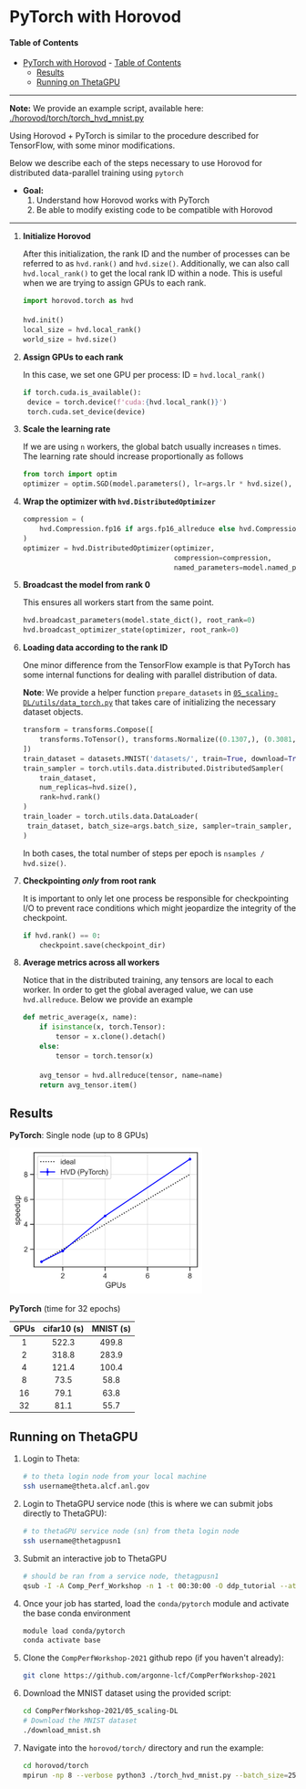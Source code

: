 # PyTorch with Horovod

#### Table of Contents

- [PyTorch with Horovod](#pytorch-with-horovod)
      - [Table of Contents](#table-of-contents)
  * [Results](#results)
  * [Running on ThetaGPU](#running-on-thetagpu)

---

**Note:** We provide an example script, available here: [./horovod/torch/torch_hvd_mnist.py](./torch/torch_hvd_mnist.py)

Using Horovod + PyTorch is similar to the procedure described for TensorFlow, with some minor modifications.

Below we describe each of the steps necessary to use Horovod for distributed data-parallel training using `pytorch`

- **Goal:** 
  1. Understand how Horovod works with PyTorch
  2. Be able to modify existing code to be compatible with Horovod

---

1. **Initialize Horovod**

   After this initialization, the rank ID and the number of processes can be referred to as `hvd.rank()` and `hvd.size()`. Additionally, we can also call `hvd.local_rank()` to get the local rank ID within a node. This is useful when we are trying to assign GPUs to each rank.

   ```python
   import horovod.torch as hvd
   
   hvd.init()
   local_size = hvd.local_rank()
   world_size = hvd.size()
   ```

2. **Assign GPUs to each rank**

   In this case, we set one GPU per process: ID = `hvd.local_rank()`

   ```python
   if torch.cuda.is_available():
   	device = torch.device(f'cuda:{hvd.local_rank()}')
   	torch.cuda.set_device(device)
   ```

3. **Scale the learning rate**

   If we are using `n` workers, the global batch usually increases `n` times. The learning rate should increase proportionally as follows

   ```python
   from torch import optim
   optimizer = optim.SGD(model.parameters(), lr=args.lr * hvd.size(), momentum=args.momentum)
   ```

4. **Wrap the optimizer with `hvd.DistributedOptimizer`**

   ```python
   compression = (
       hvd.Compression.fp16 if args.fp16_allreduce else hvd.Compression.none
   )
   optimizer = hvd.DistributedOptimizer(optimizer,
                                        compression=compression,
                                        named_parameters=model.named_parameters())
   ```

5. **Broadcast the model from rank 0**

   This ensures all workers start from the same point.

   ```python
   hvd.broadcast_parameters(model.state_dict(), root_rank=0)
   hvd.broadcast_optimizer_state(optimizer, root_rank=0)
   ```

6. **Loading data according to the rank ID**

   One minor difference from the TensorFlow example is that PyTorch has some internal functions for dealing with parallel distribution of data.

   **Note**: We provide a helper function `prepare_datasets` in [`05_scaling-DL/utils/data_torch.py`](../utils/data_torch.py) that takes care of initializing the necessary dataset objects.
   
   ```python
   transform = transforms.Compose([
       transforms.ToTensor(), transforms.Normalize((0.1307,), (0.3081,))
   ])
   train_dataset = datasets.MNIST('datasets/', train=True, download=True, transform=transform)
   train_sampler = torch.utils.data.distributed.DistributedSampler(
       train_dataset,
       num_replicas=hvd.size(),
       rank=hvd.rank()
   )
   train_loader = torch.utils.data.DataLoader(
   	train_dataset, batch_size=args.batch_size, sampler=train_sampler, **kwargs
   )
   ```

   In both cases, the total number of steps per epoch is `nsamples / hvd.size()`.
   
7. **Checkpointing _only_ from root rank**

   It is important to only let one process be responsible for checkpointing I/O to prevent race conditions which might jeopardize the integrity of the checkpoint.

   ```python
   if hvd.rank() == 0:
       checkpoint.save(checkpoint_dir)
   ```

8. **Average metrics across all workers**

   Notice that in the distributed training, any tensors are local to each worker. In order to get the global averaged value, we can use `hvd.allreduce`. Below we provide an example

   ```python
   def metric_average(x, name):
       if isinstance(x, torch.Tensor):
           tensor = x.clone().detach()
       else:
           tensor = torch.tensor(x)
       
       avg_tensor = hvd.allreduce(tensor, name=name)
       return avg_tensor.item()
   ```

## Results

**PyTorch**: Single node (up to 8 GPUs)

<img src="../../images/torch_hvd_speedup.png" alt="pytorch_single_node" style="zoom:33%;" />

**PyTorch** (time for 32 epochs)

| GPUs | cifar10 (s) | MNIST (s) |
| :--: | :---------: | :-------: |
|  1   |    522.3    |   499.8   |
|  2   |    318.8    |   283.9   |
|  4   |    121.4    |   100.4   |
|  8   |    73.5     |   58.8    |
|  16  |    79.1     |   63.8    |
|  32  |    81.1     |   55.7    |

## Running on ThetaGPU

1. Login to Theta:

   ```bash
   # to theta login node from your local machine
   ssh username@theta.alcf.anl.gov
   ```

2. Login to ThetaGPU service node (this is where we can submit jobs directly to ThetaGPU):

   ```bash
   # to thetaGPU service node (sn) from theta login node
   ssh username@thetagpusn1
   ```

3. Submit an interactive job to ThetaGPU

   ```bash
   # should be ran from a service node, thetagpusn1
   qsub -I -A Comp_Perf_Workshop -n 1 -t 00:30:00 -O ddp_tutorial --attrs=pubnet=true
   ```

4. Once your job has started, load the `conda/pytorch` module and activate the base conda environment

   ```bash
   module load conda/pytorch
   conda activate base
   ```

5. Clone the `CompPerfWorkshop-2021` github repo (if you haven't already):

   ```bash
   git clone https://github.com/argonne-lcf/CompPerfWorkshop-2021
   ```

6. Download the MNIST dataset using the provided script:

   ```bash
   cd CompPerfWorkshop-2021/05_scaling-DL
   # Download the MNIST dataset
   ./download_mnist.sh
   ```

7. Navigate into the `horovod/torch/` directory and run the example:

   ```bash
   cd horovod/torch
   mpirun -np 8 --verbose python3 ./torch_hvd_mnist.py --batch_size=256 --epochs=10 > training.log&
   ```